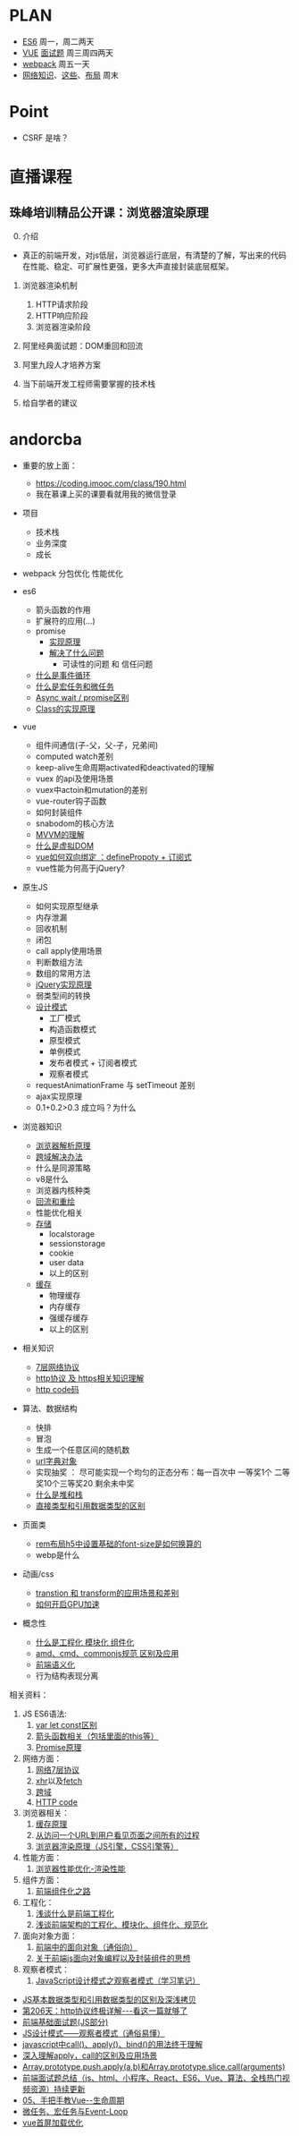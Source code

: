 
# PLAN
- [ES6](http://es6.ruanyifeng.com/#README) 周一，周二两天
- [VUE](https://cn.vuejs.org/v2/guide/) [面试题](https://juejin.im/post/5d218f6751882579d9188eeb?utm_source=gold_browser_extension)  周三周四两天
- [webpack](https://www.webpackjs.com/concepts/) 周五一天
- [网络知识](https://juejin.im/post/5c591fda6fb9a049dc02b1cc)、[这些](https://juejin.im/search?query=%E5%89%8D%E7%AB%AF%20%E7%BD%91%E7%BB%9C&type=all)、[布局](https://juejin.im/post/5b3b56a1e51d4519646204bb)  周末

# Point
- CSRF 是啥？

# 直播课程

## 珠峰培训精品公开课：浏览器渲染原理
0. 介绍 
- 真正的前端开发，对js低层，浏览器运行底层，有清楚的了解，写出来的代码在性能、稳定、可扩展性更强，更多大声直接封装底层框架。

1. 浏览器渲染机制
   1. HTTP请求阶段
   2. HTTP响应阶段
   3. 浏览器渲染阶段


2. 阿里经典面试题：DOM重回和回流



3. 阿里九段人才培养方案



4. 当下前端开发工程师需要掌握的技术栈



5. 给自学者的建议




# andorcba
- 重要的放上面：
    - https://coding.imooc.com/class/190.html
    - 我在慕课上买的课要看就用我的微信登录

- 项目
    - 技术栈
    - 业务深度
    - 成长

- webpack 分包优化 性能优化
- es6
    - 箭头函数的作用
    - 扩展符的应用(...)
    - promise
        - [实现原理](https://www.jianshu.com/p/b4f0425b22a1)
        - [解决了什么问题](https://blog.csdn.net/weixin_34114823/article/details/88741050)
            - 可读性的问题 和 信任问题
    - [什么是事件循环](https://www.jianshu.com/p/8df1d01b33dc)
    - [什么是宏任务和微任务](https://www.jianshu.com/p/8df1d01b33dc)
    - [Async wait / promise区别](http://caibaojian.com/asyncawait.html)
    - [Class的实现原理](https://segmentfault.com/a/1190000008390268?utm_source=tag-newest)

- vue
    - 组件间通信(子-父，父-子，兄弟间)
    - computed watch差别
    - keep-alive生命周期activated和deactivated的理解
    - vuex 的api及使用场景
    - vuex中actoin和mutation的差别
    - vue-router钩子函数
    - 如何封装组件
    - snabodom的核心方法
    - [MVVM的理解](https://coding.imooc.com/class/190.html)
    - [什么是虚拟DOM](https://coding.imooc.com/class/190.html)
    - [vue如何双向绑定 ：definePropoty + 订阅式](https://coding.imooc.com/class/190.html)
    - vue性能为何高于jQuery?
- 原生JS
    - 如何实现原型继承
    - 内存泄漏 
    - 回收机制 
    - 闭包 
    - call apply使用场景
    - 判断数组方法
    - 数组的常用方法
    - [jQuery实现原理](https://www.jianshu.com/p/ca9825766db3)
    - 弱类型间的转换
    - [设计模式](https://www.jianshu.com/p/4b110e4c3bcd)
        - 工厂模式
        - 构造函数模式
        - 原型模式
        - 单例模式
        - 发布者模式 + 订阅者模式
        - 观察者模式
    - requestAnimationFrame  与 setTimeout 差别
    - ajax实现原理
    - 0.1+0.2>0.3  成立吗？为什么


- 浏览器知识
    - [浏览器解析原理](https://blog.csdn.net/riddle1981/article/details/78681191)
    - [跨域解决办法](https://segmentfault.com/a/1190000015597029)
    - 什么是同源策略
    - v8是什么
    - 浏览器内核种类
    - [回流和重绘](https://segmentfault.com/a/1190000014474575)
    - 性能优化相关
    - [存储](https://www.jianshu.com/p/03a38b56bdd7)
        - localstorage
        - sessionstorage
        - cookie
        - user data
        - 以上的区别
    - [缓存](https://www.jianshu.com/p/54cc04190252)
        - 物理缓存
        - 内存缓存
        - 强缓存缓存
        - 以上的区别
- 相关知识
    - [7层网络协议](https://blog.csdn.net/taotongning/article/details/81352985)
    - [http协议 及 https相关知识理解](https://www.jianshu.com/p/6db0c6dc97a9)
    - [http code码](https://blog.csdn.net/qq_35779969/article/details/80753197)
- 算法、数据结构
    - 快排 
    - 冒泡
    - 生成一个任意区间的随机数
    - [url字典对象](https://blog.csdn.net/redtopic/article/details/69396908)
    - 实现抽奖 ： 尽可能实现一个均匀的正态分布：每一百次中 一等奖1个 二等奖10个三等奖20 剩余未中奖
    - [什么是堆和栈](https://blog.csdn.net/flyingpig2016/article/details/52895620)
    - [直接类型和引用数据类型的区别](https://www.cnblogs.com/chunyi/p/10281750.html)

- 页面类
    - [rem布局h5中设置基础的font-size是如何换算的](https://www.jianshu.com/p/04efb4a1d2f8)
    - webp是什么
- 动画/css
    - [transtion 和 transform的应用场景和差别](https://segmentfault.com/a/1190000016666601)
    - [如何开启GPU加速](https://blog.csdn.net/hsany330/article/details/50925260)

- 概念性
    - [什么是工程化 模块化 组件化](https://www.jianshu.com/p/8cad6f0b94b3)
    - [amd、cmd、commonjs规范 区别及应用](https://www.cnblogs.com/jiuyi/p/9181259.html)
    - [前端语义化](https://www.jianshu.com/p/81b264b179bf)
    - 行为结构表现分离



相关资料：
1. JS ES6语法: 
    1. [var let const区别](https://baijiahao.baidu.com/s?id=1621787284851612777)
    2. [箭头函数相关（包括里面的this等）](https://www.cnblogs.com/fundebug/p/6904753.html、https://www.liaoxuefeng.com/wiki/001434446689867b27157e896e74d51a89c25cc8b43bdb3000/001438565969057627e5435793645b7acaee3b6869d1374000、https://blog.csdn.net/hqh642134542/article/details/78809951)
    3. [Promise原理](https://baijiahao.baidu.com/s?id=1596005633332556077)
2. 网络方面：
    1. [网络7层协议](https://www.cnblogs.com/qishui/p/5428938.html、https://blog.csdn.net/cmyh100/article/details/82768804) 
    2. [xhr](http://www.cnblogs.com/xiaohuochai/p/6036475.html)以及[fetch](https://www.jianshu.com/p/35123b048e5e) 
    3. [跨域](https://segmentfault.com/a/1190000015597029) 
    4. [HTTP code](https://blog.csdn.net/qq_35779969/article/details/80753197)
3. 浏览器相关：
    1. [缓存原理](https://www.cnblogs.com/shixiaomiao1122/p/7591556.html) 
    2. [从访问一个URL到用户看见页面之间所有的过程](https://www.jianshu.com/p/01d25c206fab)
    3. [浏览器渲染原理（JS引擎，CSS引擎等）](https://blog.csdn.net/riddle1981/article/details/78681191)
4. 性能方面：
    1. [浏览器性能优化-渲染性能](https://www.jianshu.com/p/a29aadf28a9e)
5. 组件方面：
    1. [前端组件化之路](https://www.cnblogs.com/kuailingmin/p/4205724.html)
6. 工程化：
    1. [浅谈什么是前端工程化](https://www.cnblogs.com/fsyz/p/8274727.html)
    2. [浅谈前端架构的工程化、模块化、组件化、规范化](https://www.imooc.com/article/48008)
7.  面向对象方面：
    1. [前端中的面向对象（通俗向）](https://blog.csdn.net/jsnancy/article/details/80357188)
    2. [关于前端js面向对象编程以及封装组件的思想](https://www.cnblogs.com/chenhuichao/p/8202588.html)
8.  观察者模式：
    1. [JavaScript设计模式之观察者模式（学习笔记）](https://www.cnblogs.com/gradolabs/p/4786782.html)

- [JS基本数据类型和引用数据类型的区别及深浅拷贝](https://www.cnblogs.com/c2016c/articles/9328725.html)
- [第206天：http协议终极详解---看这一篇就够了](https://www.cnblogs.com/le220/p/8624905.html)
- [前端基础面试题(JS部分)](https://www.jianshu.com/p/deceb72e13b3)
- [JS设计模式——观察者模式（通俗易懂）](https://www.cnblogs.com/minigrasshopper/p/9134196.html)
- [javascript中call()、apply()、bind()的用法终于理解](https://blog.csdn.net/wulex/article/details/81774494)
- [深入理解apply，call的区别及应用场景](https://www.jianshu.com/p/eef79060d486)
- [Array.prototype.push.apply(a,b)和Array.prototype.slice.call(arguments)](https://www.cnblogs.com/hahazexia/p/8691052.html)
- [前端面试题总结（js、html、小程序、React、ES6、Vue、算法、全栈热门视频资源）持续更新](https://blog.csdn.net/MingL520/article/details/88549999)
- [05、手把手教Vue--生命周期](https://www.jianshu.com/p/0d50ea1cef93?utm_source=oschina-app)
- [微任务、宏任务与Event-Loop](https://www.cnblogs.com/jiasm/p/9482443.html)
- [vue首屏加载优化](https://www.jianshu.com/p/df198914331b)

